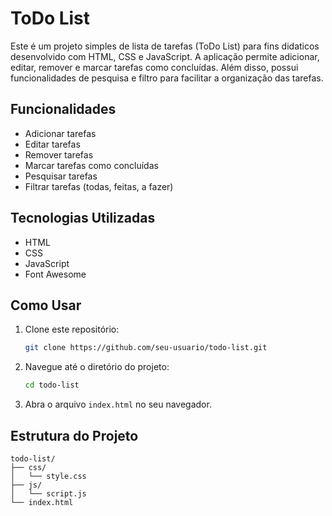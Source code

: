 # ToDo List

Este é um projeto simples de lista de tarefas (ToDo List) para fins didaticos desenvolvido com HTML, CSS e JavaScript. A aplicação permite adicionar, editar, remover e marcar tarefas como concluídas. Além disso, possui funcionalidades de pesquisa e filtro para facilitar a organização das tarefas.

## Funcionalidades

- Adicionar tarefas
- Editar tarefas
- Remover tarefas
- Marcar tarefas como concluídas
- Pesquisar tarefas
- Filtrar tarefas (todas, feitas, a fazer)

## Tecnologias Utilizadas

- HTML
- CSS
- JavaScript
- Font Awesome

## Como Usar

1. Clone este repositório:
    ```bash
    git clone https://github.com/seu-usuario/todo-list.git
    ```

2. Navegue até o diretório do projeto:
    ```bash
    cd todo-list
    ```

3. Abra o arquivo `index.html` no seu navegador.

## Estrutura do Projeto

```plaintext
todo-list/
├── css/
│   └── style.css
├── js/
│   └── script.js
└── index.html
